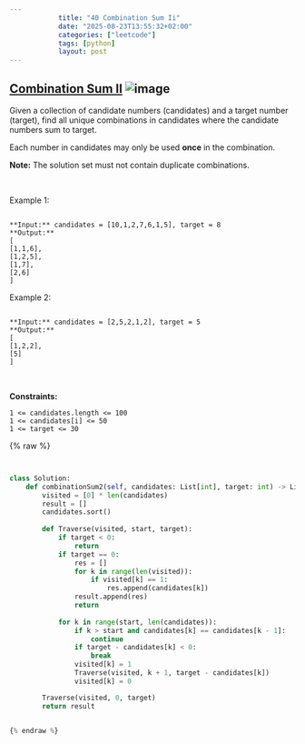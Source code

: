 ```yaml
---
            title: "40 Combination Sum Ii"
            date: "2025-08-23T13:55:32+02:00"
            categories: ["leetcode"]
            tags: [python]
            layout: post
---
```

            
## [Combination Sum II](https://leetcode.com/problems/combination-sum-ii) ![image](https://img.shields.io/badge/Difficulty-Medium-orange)

Given a collection of candidate numbers (candidates) and a target number (target), find all unique combinations in candidates where the candidate numbers sum to target.

Each number in candidates may only be used **once** in the combination.

**Note:** The solution set must not contain duplicate combinations.

 

Example 1:

```

**Input:** candidates = [10,1,2,7,6,1,5], target = 8
**Output:** 
[
[1,1,6],
[1,2,5],
[1,7],
[2,6]
]

```

Example 2:

```

**Input:** candidates = [2,5,2,1,2], target = 5
**Output:** 
[
[1,2,2],
[5]
]

```

 

**Constraints:**

	1 <= candidates.length <= 100
	1 <= candidates[i] <= 50
	1 <= target <= 30

{% raw %}


```python


class Solution:
    def combinationSum2(self, candidates: List[int], target: int) -> List[List[int]]:
        visited = [0] * len(candidates)
        result = []
        candidates.sort()
        
        def Traverse(visited, start, target):
            if target < 0:
                return 
            if target == 0:
                res = [] 
                for k in range(len(visited)):
                    if visited[k] == 1:
                        res.append(candidates[k])
                result.append(res)
                return
            
            for k in range(start, len(candidates)):
                if k > start and candidates[k] == candidates[k - 1]:
                    continue
                if target - candidates[k] < 0:
                    break
                visited[k] = 1
                Traverse(visited, k + 1, target - candidates[k])
                visited[k] = 0

        Traverse(visited, 0, target)
        return result


{% endraw %}
```
